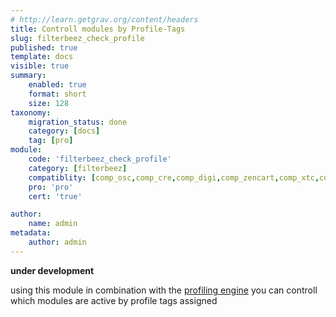 ```yaml
---
# http://learn.getgrav.org/content/headers
title: Controll modules by Profile-Tags
slug: filterbeez_check_profile
published: true
template: docs
visible: true
summary:
    enabled: true
    format: short
    size: 128
taxonomy:
    migration_status: done
    category: [docs]
    tag: [pro]
module:
    code: 'filterbeez_check_profile'
    category: [filterbeez]
    compatiblity: [comp_osc,comp_cre,comp_digi,comp_zencart,comp_xtc,comp_gambio]
    pro: 'pro'
    cert: 'true'      

author:
    name: admin
metadata:
    author: admin
---
```


**under development**
    

using this module in combination with the [profiling engine](/documentation/configbeez/config_profiling_engine) you can controll which modules are active by profile tags assigned